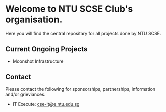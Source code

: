 # Welcome to NTU SCSE Club's organisation.
Here you will find the central repositary for all projects done by NTU SCSE.

## Current Ongoing Projects
* Moonshot Infrastructure

## Contact
Please contact the following for sponsorships, partnerships, information and/or grieviances.
* IT Execute: cse-it@e.ntu.edu.sg